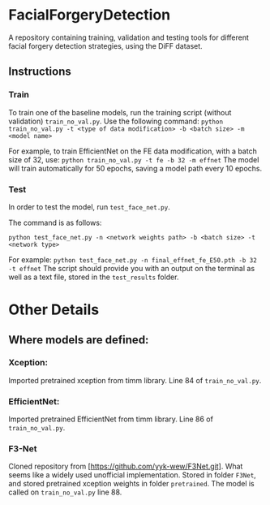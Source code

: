 # FacialForgeryDetection
A repository containing training, validation and testing tools for different facial forgery detection strategies, using the DiFF dataset.


## Instructions
### Train
To train one of the baseline models, run the training script (without validation) `train_no_val.py`.
Use the following command: `python train_no_val.py -t <type of data modification> -b <batch size> -m <model name>`

For example, to train EfficientNet on the FE data modification, with a batch size of 32, use:
`python train_no_val.py -t fe -b 32 -m effnet`
The model will train automatically for 50 epochs, saving a model path every 10 epochs. 

### Test
In order to test the model, run `test_face_net.py`.

The command is as follows: 

`python test_face_net.py -n <network weights path> -b <batch size> -t <network type>`

For example: 
`python test_face_net.py -n final_effnet_fe_E50.pth -b 32 -t effnet`
The script should provide you with an output on the terminal as well as a text file, stored in the `test_results` folder. 

# Other Details
## Where models are defined:
### Xception: 
Imported pretrained xception from timm library. Line 84 of `train_no_val.py`.
### EfficientNet: 
Imported pretrained EfficientNet from timm library. Line 86 of `train_no_val.py`.
### F3-Net
Cloned repository from [https://github.com/yyk-wew/F3Net.git]. What seems like a widely used unofficial implementation. 
Stored in folder `F3Net`, and stored pretrained xception weights in folder `pretrained`. 
The model is called on `train_no_val.py` line 88.
